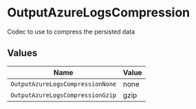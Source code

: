 # OutputAzureLogsCompression

Codec to use to compress the persisted data


## Values

| Name                             | Value                            |
| -------------------------------- | -------------------------------- |
| `OutputAzureLogsCompressionNone` | none                             |
| `OutputAzureLogsCompressionGzip` | gzip                             |